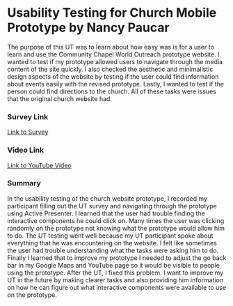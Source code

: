 # Usability Testing for Church Mobile Prototype by Nancy Paucar

The purpose of this UT was to learn about how easy was is for a user to learn and use the Community Chapel World Outreach prototype website. I wanted to test if my prototype allowed users to navigate through the media content of the site quickly. I also checked the aesthetic and minimalistic design aspects of the website by testing if the user could find information about events easily with the revised prototype. Lastly, I wanted to test if the person could find directions to the church. All of these tasks were issues that the original church website had.

### Survey Link

[Link to Survey](https://docs.google.com/forms/d/e/1FAIpQLSe8knGXb4y7qDtaMFbPIQ7xvnm9zDsQUV-ZbHp8YO3bCz-fkQ/formResponse)

### Video Link

[Link to YouTube Video](https://youtu.be/F-2N-6mpYRg)

### Summary

In the usability testing of the church website prototype, I recorded my participant filling out the UT survey and navigating through the prototype using Active Presenter. I learned that the user had trouble finding the   interactive components he could click on. Many times the user was clicking randomly on the prototype not knowing what the prototype would allow him to do. The UT testing went well because my UT participant spoke about everything that he was encountering on the website. I felt like sometimes the user had trouble understanding what the tasks were asking him to do. Finally I learned that to improve my prototype I needed to adjust the go back bar in my Google Maps and YouTube page so it would be visible to people using the prototype. After the UT, I fixed this problem. I want to improve my UT in the future by making clearer tasks and also providing him information on how he can figure out what interactive components were available to use on the prototype.

